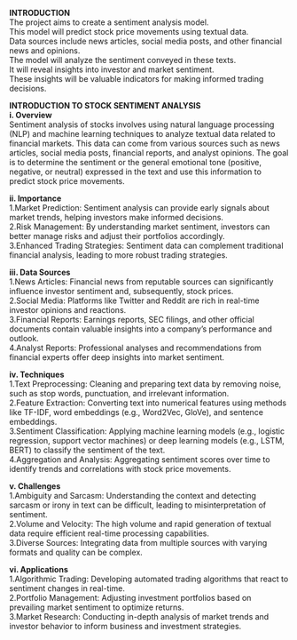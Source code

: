 **INTRODUCTION**</br>
  The project aims to create a sentiment analysis model.</br>
  This model will predict stock price movements using textual data.</br>
  Data sources include news articles, social media posts, and other financial news and opinions.</br>
  The model will analyze the sentiment conveyed in these texts.</br>
  It will reveal insights into investor and market sentiment.</br>
  These insights will be valuable indicators for making informed trading decisions.</br>

**INTRODUCTION TO STOCK SENTIMENT ANALYSIS**</br>
  **i. Overview**</br>
      Sentiment analysis of stocks involves using natural language processing (NLP) and machine learning techniques to analyze textual data related to financial markets. This data can come from various sources 
      such as news articles, social media posts, financial reports, and analyst opinions. The goal is to determine the sentiment or the general emotional tone (positive, negative, or neutral) expressed in the 
      text and use this information to predict stock price movements.</br>

  **ii. Importance**</br>
      1.Market Prediction: Sentiment analysis can provide early signals about market trends, helping investors make informed decisions.</br>
      2.Risk Management: By understanding market sentiment, investors can better manage risks and adjust their portfolios accordingly.</br>
      3.Enhanced Trading Strategies: Sentiment data can complement traditional financial analysis, leading to more robust trading strategies.</br>

  **iii. Data Sources**</br>
      1.News Articles: Financial news from reputable sources can significantly influence investor sentiment and, subsequently, stock prices.</br>
      2.Social Media: Platforms like Twitter and Reddit are rich in real-time investor opinions and reactions.</br>
      3.Financial Reports: Earnings reports, SEC filings, and other official documents contain valuable insights into a company’s performance and outlook.</br>
      4.Analyst Reports: Professional analyses and recommendations from financial experts offer deep insights into market sentiment.</br>

  **iv. Techniques**</br>
      1.Text Preprocessing: Cleaning and preparing text data by removing noise, such as stop words, punctuation, and irrelevant information.</br>
      2.Feature Extraction: Converting text into numerical features using methods like TF-IDF, word embeddings (e.g., Word2Vec, GloVe), and sentence embeddings.</br>
      3.Sentiment Classification: Applying machine learning models (e.g., logistic regression, support vector machines) or deep learning models (e.g., LSTM, BERT) to classify the sentiment of the text.</br>
      4.Aggregation and Analysis: Aggregating sentiment scores over time to identify trends and correlations with stock price movements.</br>

  **v. Challenges**</br>
      1.Ambiguity and Sarcasm: Understanding the context and detecting sarcasm or irony in text can be difficult, leading to misinterpretation of sentiment.</br>
      2.Volume and Velocity: The high volume and rapid generation of textual data require efficient real-time processing capabilities.</br>
      3.Diverse Sources: Integrating data from multiple sources with varying formats and quality can be complex.</br>

  **vi. Applications**</br>
      1.Algorithmic Trading: Developing automated trading algorithms that react to sentiment changes in real-time.</br>
      2.Portfolio Management: Adjusting investment portfolios based on prevailing market sentiment to optimize returns.</br>
      3.Market Research: Conducting in-depth analysis of market trends and investor behavior to inform business and investment strategies.</br>
